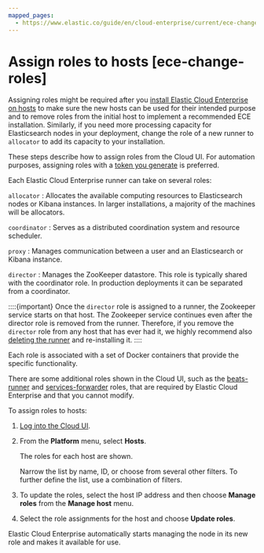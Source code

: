 ```yaml
---
mapped_pages:
  - https://www.elastic.co/guide/en/cloud-enterprise/current/ece-change-roles.html
---
```


# Assign roles to hosts [ece-change-roles]

Assigning roles might be required after you [install Elastic Cloud Enterprise on hosts](install.md) to make sure the new hosts can be used for their intended purpose and to remove roles from the initial host to implement a recommended ECE installation. Similarly, if you need more processing capacity for Elasticsearch nodes in your deployment, change the role of a new runner to `allocator` to add its capacity to your installation.

These steps describe how to assign roles from the Cloud UI. For automation purposes, assigning roles with a [token you generate](generate-roles-tokens.md) is preferred.

Each Elastic Cloud Enterprise runner can take on several roles:

`allocator`
:   Allocates the available computing resources to Elasticsearch nodes or Kibana instances. In larger installations, a majority of the machines will be allocators.

`coordinator`
:   Serves as a distributed coordination system and resource scheduler.

`proxy`
:   Manages communication between a user and an Elasticsearch or Kibana instance.

`director`
:   Manages the ZooKeeper datastore. This role is typically shared with the coordinator role. In production deployments it can be separated from a coordinator.

::::{important} 
Once the `director` role is assigned to a runner, the Zookeeper service starts on that host. The Zookeeper service continues even after the  director role is removed from the runner. Therefore, if you remove the `director` role from any host that has ever had it, we highly recommend also [deleting the runner](../../maintenance/ece/delete-ece-hosts.md) and re-installing it.
::::


Each role is associated with a set of Docker containers that provide the specific functionality.

There are some additional roles shown in the Cloud UI, such as the [beats-runner](docs-content://docs/reference/glossary/index.md#glossary-beats-runner) and [services-forwarder](docs-content://docs/reference/glossary/index.md#glossary-services-forwarder) roles, that are required by Elastic Cloud Enterprise and that you cannot modify.

To assign roles to hosts:

1. [Log into the Cloud UI](log-into-cloud-ui.md).
2. From the **Platform** menu, select **Hosts**.

    The roles for each host are shown.

    Narrow the list by name, ID, or choose from several other filters. To further define the list, use a combination of filters.

3. To update the roles, select the host IP address and then choose **Manage roles** from the **Manage host** menu.
4. Select the role assignments for the host and choose **Update roles**.

Elastic Cloud Enterprise automatically starts managing the node in its new role and makes it available for use.

